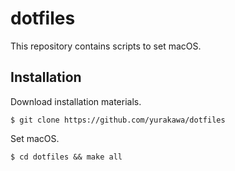 # dotfiles

This repository contains scripts to set macOS.

## Installation
Download installation materials.

```
$ git clone https://github.com/yurakawa/dotfiles
```

Set macOS.

```
$ cd dotfiles && make all
```
